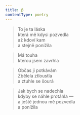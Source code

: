 ```yaml
---
title: β
contentType: poetry
---
```


<section>

> To je ta láska  
> která mě kdysi pozvedla  
> až kdoví kam  
> a stejně ponížila

</section>

<section>

> Má touha  
> kterou jsem zavrhla

</section>

<section>

> Občas ji potkávám  
> Zbělela ztloustla  
> a ztuhle se šourá

</section>

<section>

> Jak bych se nadechla  
> kdyby se náhle protáhla —  
> a ještě jednou mě pozvedla  
> a ponížila

</section>

